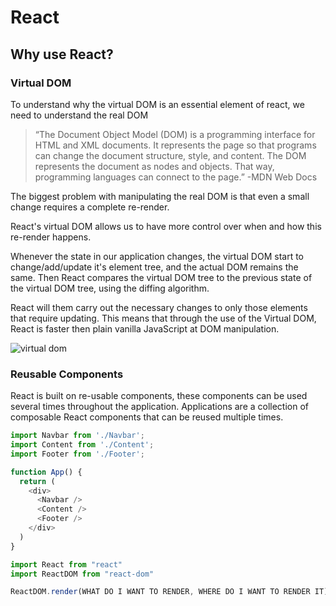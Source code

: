 # React

## Why use React?
### Virtual DOM
To understand why the virtual DOM is an essential element of react, we need to understand the real DOM
> “The Document Object Model (DOM) is a programming interface for HTML and XML documents. It represents the page so that programs can change the document structure, style, and content. The DOM represents the document as nodes and objects. That way, programming languages can connect to the page.”
> -MDN Web Docs

The biggest problem with manipulating the real DOM is that even a small change requires a complete re-render. 

React's virtual DOM allows us to have more control over when and how this re-render happens.

Whenever the state in our application changes, the virtual DOM start to change/add/update it's element tree, and the actual DOM remains the same. Then React compares the virtual DOM tree to the previous state of the virtual DOM tree, using the diffing algorithm. 

React will them carry out the necessary changes to only those elements that require updating. This means that through the use of the Virtual DOM, React is faster then plain vanilla JavaScript at DOM manipulation.

![virtual dom](https://user-images.githubusercontent.com/25591390/101282522-a3270980-37cd-11eb-988f-3cb8f2a1c26e.png)

### Reusable Components
React is built on re-usable components, these components can be used several times throughout the application. Applications are a collection of composable React components that can be reused multiple times.

```js
import Navbar from './Navbar';
import Content from './Content';
import Footer from './Footer';

function App() {
  return ( 
    <div>
      <Navbar />
      <Content />
      <Footer />
    </div>
  )
}
```

```js
import React from "react"
import ReactDOM from "react-dom"

ReactDOM.render(WHAT DO I WANT TO RENDER, WHERE DO I WANT TO RENDER IT)

```
